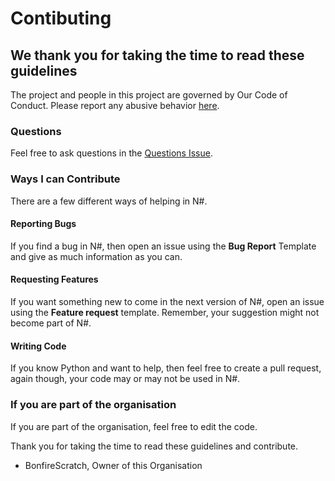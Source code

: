 # Contibuting #


## We thank you for taking the time to read these guidelines ##
The project and people in this project are governed by Our Code of Conduct. Please report any abusive behavior [here](https://github.com/N-language/N-/issues/3).

### Questions ###
Feel free to ask questions in the [Questions Issue](https://github.com/N-language/N-/issues/4).

### Ways I can Contribute ###
There are a few different ways of helping in N#.

#### Reporting Bugs ####
If you find a bug in N#, then open an issue using the **Bug Report** Template and give as much information as you can.

#### Requesting Features ####
If you want something new to come in the next version of N#, open an issue using the **Feature request** template. Remember, your suggestion might not become part of N#.

#### Writing Code ####
If you know Python and want to help, then feel free to create a pull request, again though, your code may or may not be used in N#.

### If you are part of the organisation ###
If you are part of the organisation, feel free to edit the code.

Thank you for taking the time to read these guidelines and contribute.
- BonfireScratch, Owner of this Organisation
